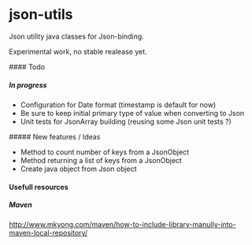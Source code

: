 # json-utils
Json utility java classes for Json-binding.

Experimental work, no stable realease yet.

#### Todo

##### In progress

- Configuration for Date format (timestamp is default for now)
- Be sure to keep initial primary type of value when converting to Json
- Unit tests for JsonArray building (reusing some Json unit tests ?) 

##### New features / Ideas

- Method to count number of keys from a JsonObject
- Method returning a list of keys from a JsonObject
- Create java object from Json object

#### Usefull resources 

##### Maven

http://www.mkyong.com/maven/how-to-include-library-manully-into-maven-local-repository/
